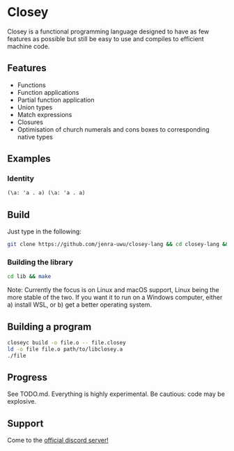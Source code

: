 # Closey
Closey is a functional programming language designed to have as few features as possible but still be easy to use and compiles to efficient machine code.

## Features
- Functions
- Function applications
- Partial function application
- Union types
- Match expressions
- Closures
- Optimisation of church numerals and cons boxes to corresponding native types

## Examples
### Identity
```ocaml
(\a: 'a . a) (\a: 'a . a)
```

## Build
Just type in the following:
```bash
git clone https://github.com/jenra-uwu/closey-lang && cd closey-lang && cargo build
```

### Building the library
```bash
cd lib && make
```

Note: Currently the focus is on Linux and macOS support, Linux being the more stable of the two. If you want it to run on a Windows computer, either a) install WSL, or b) get a better operating system.

## Building a program
```bash
closeyc build -o file.o -- file.closey
ld -o file file.o path/to/libclosey.a
./file
```


## Progress
See TODO.md. Everything is highly experimental. Be cautious: code may be explosive.

## Support
Come to the [official discord server!](https://discord.gg/Gxfr6JDecv)

